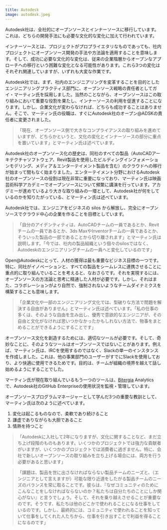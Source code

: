 ```yaml
---
title: Autodesk
image: autodesk.jpeg
---
```


Autodesk社は、全社的にオープンソースとインナーソースに移行しています。これは、どちらの開発手法にも必要な文化的な変化に加えて行われています。

インナーソースとは、プロジェクトがプロプライエタリなものであっても、社内プロジェクトにオープンソース開発の手法や方法論を適用することを意味します。そして、成功に必要な文化的な変化は、従来の企業階層からオープンなアプローチへの移行という困難な変化となる可能性があります。これら3つの変化はそれぞれ関連していますが、いずれも大変な作業です。

Autodesk社では、まず、社内のエンジニアリングを変革することを目的としたエンジニアリングプラクティス部門に、オープンソース戦略の責任者としてガイ・マーティン氏を採用しました。当然のことながら、オープンソースはこの取り組みにおいて重要な役割を果たし、インナーソースの利用を促進することになります。しかし、企業文化が変わらなければ、どちらも成功することはありません。そこで、マーティン氏の役職は、すぐにAutodesk社のオープン@ADSKの責任者に変更されました。

> 「現在、オープンソース側で大きなコンプライアンスの取り組みを進めていますが、どちらかというと、文化の変化とインナーソースの部分に重点を置いています」とマーティン氏は述べています。

Autodesk社のオープンソース化の歴史は、同社のすべての製品（AutoCADアーキテクチャソフトウェア、Revit製品を使用したビルディングインフォメーションモデリング、メディア＆エンターテイメント製品を含む）のクラウドへの移行が始まって間もなく始まりました。エンターテイメント分野におけるAutodesk社のオープンソースの役割は現在非常に重要になっており、マーティン氏は映画芸術科学アカデミーでオープンソースについて頻繁に講演を行っています。アカデミーが進めているより大きな取り組みの一環として、Autodesk社が何をしているのかを知りたがっている、とマーティン氏は述べています。

Autodesk社では、エンジニアをビジネスの silos から解放し、完全にオープンソースでクラウド中心の企業を作ることを目標としています。

> 「自分のアイデンティティは、AutoCADチームの一員であるとか、Revitチームの一員であるとか、3ds MaxやInventorチームの一員であるとか、そういった製品の一部であることから切り離されます」とマーティン氏は説明します。「今では、社内の製品組織という個々のsilosではなく、Autodeskのエンジニアリングチームの一員へと変化しているのです」

Open@Autodeskにとって、人材の獲得は最も重要なビジネス目標の一つです。特に、同社がイノベーションと、すべての製品をシームレスに連携させることに重点的に取り組んでいることを考えると、なおさらです。それを実現するには、オープンソースの方法論と思考に精通した人材が必要です。しかし、それはまた、コラボレーションがより自然で、強制されないようなチームダイナミクスを構築することも意味します。

> 「企業文化や一部のエンジニアリング文化では、型破りな方法で問題を解決する自由がありません」とマーティン氏は述べています。「私の仕事の多くは、そのような自由を生み出し、優秀で意欲的なエンジニアが、その自由と文化がなければ思いつかなかったかもしれない方法で、物事をまとめることができるようにすることです」

オープンソース文化を創造するためには、適切なツールが必要です。そして、奇妙なことに、そのようなツールはオープンソースではないことがあります。例えば、マーティン氏は、IRCを使用するのではなく、Slackの単一のインスタンスを作成しました。これは、他の事業部門のユーザーがすでにSlackを使用しており、より快適に使用できるためです。目的は、チームが組織の境界を越えて話し始めるようにすることでした。

マーティン氏が現在取り組んでいるもう一つのツールは、[Bitergia](https://bitergia.com/) Analyticsで、Autodesk社のGitHub Enterpriseの使用状況を監視・管理しています。

オープンソースプログラムマネージャーとして学んだ3つの重要な教訓として、マーティン氏は次のように述べています。

1. 変化は起こるものなので、柔軟であり続けること
2. 謙虚でありながらも大胆であること
3. 情熱を持つこと

> 「Autodeskに入社して2年になりますが、文化に関することなど、まだ立ち上げ段階のものもあります。いくつかのプロジェクトでは強力な貢献者がいますが、いくつかのプロジェクトでは消費者に過ぎません。特に、会社で新しいオープンソースの取り組みを立ち上げる場合には、両方を行う必要があると思います」

> 「課題は、製品を世に出さなければならない製品チームのニーズと、（エンジニアとして言えますが）可能な限り近道をしたがる製品チームのニーズのバランスを常に取ることです。彼らは、『なぜコミュニティのためにこんなことをしなければならないのか？私たちは自分たちのことにしか関心がない』と言うでしょう。そして、それを乗り越えさせることが重要なのです。そうです、私たちは他のどこかで使われることになる仕事をしているのです。しかし、最終的には、コミュニティで使われることを知っていて仕事をしてくれた人たちから、仕事を引き出すことで利益を得ることになるのです」


